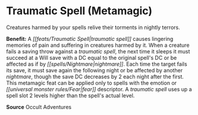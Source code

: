 ﻿---
cssclass: [feats]

---
# Traumatic Spell (Metamagic)

Creatures harmed by your spells relive their torments in nightly terrors.

**Benefit:** A _[[feats/Traumatic Spell|traumatic spell]]_ causes lingering memories of pain and suffering in creatures harmed by it. When a creature fails a saving throw against a _traumatic spell_, the next time it sleeps it must succeed at a Will save with a DC equal to the original spell's DC or be affected as if by _[[spells/Nightmare|nightmare]]_. Each time the target fails its save, it must save again the following night or be affected by another _nightmare_, though the save DC decreases by 2 each night after the first. This metamagic feat can be applied only to spells with the emotion or _[[universal monster rules/Fear|fear]]_ descriptor. A _traumatic spell_ uses up a spell slot 2 levels higher than the spell's actual level.

**Source** Occult Adventures
